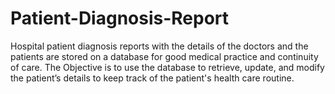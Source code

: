 # Patient-Diagnosis-Report
Hospital patient diagnosis reports with the details of the doctors and the patients are stored on a database for good medical practice and continuity of care. The Objective is to use the database to retrieve, update, and modify the patient’s details to keep track of the patient's health care routine.
